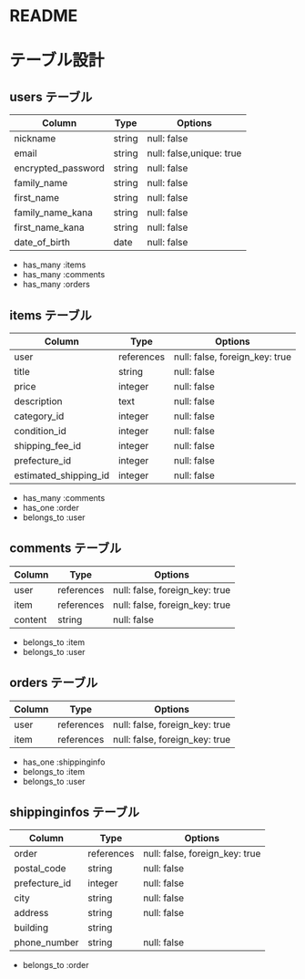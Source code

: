 # README

# テーブル設計

## users テーブル

| Column             | Type    | Options                  |
| ------------------ | ------- | ------------------------ |
| nickname           | string  | null: false              |
| email              | string  | null: false,unique: true |
| encrypted_password | string  | null: false              |
| family_name        | string  | null: false              |
| first_name         | string  | null: false              |
| family_name_kana   | string  | null: false              |
| first_name_kana    | string  | null: false              |
| date_of_birth      | date    | null: false              |

- has_many :items
- has_many :comments
- has_many :orders

## items テーブル

| Column                | Type       | Options                        |
| --------------------- | ---------- | ------------------------------ |
| user                  | references | null: false, foreign_key: true |
| title                 | string     | null: false                    |
| price                 | integer    | null: false                    |
| description           | text       | null: false                    |
| category_id           | integer    | null: false                    |
| condition_id          | integer    | null: false                    |
| shipping_fee_id       | integer    | null: false                    |
| prefecture_id         | integer    | null: false                    |
| estimated_shipping_id | integer    | null: false                    |

- has_many :comments
- has_one :order
- belongs_to :user


## comments テーブル

| Column  | Type       | Options                        |
| ------- | ---------- | ------------------------------ |
| user    | references | null: false, foreign_key: true |
| item    | references | null: false, foreign_key: true |
| content | string     | null: false                    |

- belongs_to :item
- belongs_to :user

## orders  テーブル

| Column  | Type       | Options                        |
| ------- | ---------- | ------------------------------ |
| user    | references | null: false, foreign_key: true |
| item    | references | null: false, foreign_key: true |

- has_one :shippinginfo
- belongs_to :item
- belongs_to :user

## shippinginfos  テーブル

| Column        | Type       | Options                        |
| ------------- | ---------- | ------------------------------ |
| order         | references | null: false, foreign_key: true |
| postal_code   | string     | null: false                    |
| prefecture_id | integer    | null: false                    |
| city          | string     | null: false                    |
| address       | string     | null: false                    |
| building      | string     |                                |
| phone_number  | string     | null: false                    |

- belongs_to :order